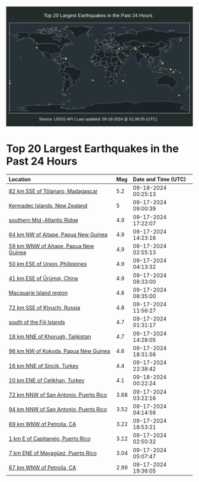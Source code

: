 ![Map](./map.png)

# Top 20 Largest Earthquakes in the Past 24 Hours

| Location | Mag | Date and Time (UTC) |
|:---|:---|:---|
| [82 km SSE of Tôlanaro, Madagascar](https://earthquake.usgs.gov/earthquakes/eventpage/us6000nstp) | 5.2 | 09-18-2024 00:25:13 |
| [Kermadec Islands, New Zealand](https://earthquake.usgs.gov/earthquakes/eventpage/us7000neg5) | 5 | 09-17-2024 09:00:39 |
| [southern Mid-Atlantic Ridge](https://earthquake.usgs.gov/earthquakes/eventpage/us6000nsrp) | 4.9 | 09-17-2024 17:22:07 |
| [64 km NW of Aitape, Papua New Guinea](https://earthquake.usgs.gov/earthquakes/eventpage/us7000neh9) | 4.9 | 09-17-2024 14:23:16 |
| [59 km WNW of Aitape, Papua New Guinea](https://earthquake.usgs.gov/earthquakes/eventpage/us7000nee1) | 4.9 | 09-17-2024 02:55:13 |
| [50 km ESE of Union, Philippines](https://earthquake.usgs.gov/earthquakes/eventpage/us7000neel) | 4.9 | 09-17-2024 04:13:32 |
| [41 km ESE of Ürümqi, China](https://earthquake.usgs.gov/earthquakes/eventpage/us7000nefx) | 4.9 | 09-17-2024 08:33:00 |
| [Macquarie Island region](https://earthquake.usgs.gov/earthquakes/eventpage/us7000neg0) | 4.8 | 09-17-2024 08:35:00 |
| [72 km SSE of Klyuchi, Russia](https://earthquake.usgs.gov/earthquakes/eventpage/us7000negt) | 4.8 | 09-17-2024 11:56:27 |
| [south of the Fiji Islands](https://earthquake.usgs.gov/earthquakes/eventpage/us7000nedh) | 4.7 | 09-17-2024 01:31:17 |
| [18 km NNE of Khorugh, Tajikistan](https://earthquake.usgs.gov/earthquakes/eventpage/us7000neha) | 4.7 | 09-17-2024 14:28:05 |
| [96 km NW of Kokoda, Papua New Guinea](https://earthquake.usgs.gov/earthquakes/eventpage/us6000nss3) | 4.6 | 09-17-2024 18:31:56 |
| [16 km NNE of Sincik, Turkey](https://earthquake.usgs.gov/earthquakes/eventpage/us6000nstd) | 4.4 | 09-17-2024 22:38:42 |
| [10 km ENE of Çelikhan, Turkey](https://earthquake.usgs.gov/earthquakes/eventpage/us6000nstl) | 4.1 | 09-18-2024 00:22:24 |
| [72 km NNW of San Antonio, Puerto Rico](https://earthquake.usgs.gov/earthquakes/eventpage/pr2024261000) | 3.68 | 09-17-2024 03:22:16 |
| [94 km NNW of San Antonio, Puerto Rico](https://earthquake.usgs.gov/earthquakes/eventpage/pr2024261001) | 3.52 | 09-17-2024 04:14:56 |
| [69 km WNW of Petrolia, CA](https://earthquake.usgs.gov/earthquakes/eventpage/nc75063166) | 3.22 | 09-17-2024 18:53:21 |
| [1 km E of Capitanejo, Puerto Rico](https://earthquake.usgs.gov/earthquakes/eventpage/pr71460348) | 3.12 | 09-17-2024 02:50:32 |
| [7 km ENE of Mayagüez, Puerto Rico](https://earthquake.usgs.gov/earthquakes/eventpage/pr71460383) | 3.04 | 09-17-2024 05:07:47 |
| [67 km WNW of Petrolia, CA](https://earthquake.usgs.gov/earthquakes/eventpage/nc75063181) | 2.99 | 09-17-2024 19:36:05 |
